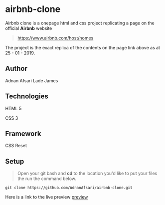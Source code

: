# airbnb-clone
Airbnb clone is a onepage html and css project replicating a page on the official **Airbnb** website
> https://www.airbnb.com/host/homes

The project is the exact replica of the contents on the page link above as at 25 - 01 - 2019.

## Author
Adnan Afsari
Lade James

## Technologies
HTML 5

CSS 3

## Framework
CSS Reset

## Setup
> Open your git bash and **cd** to the location you'd like to put your files the run the command below.

`git clone https://github.com/AdnanAfsari/airbnb-clone.git`

Here is a link to the live preview [preview](https://raw.githack.com/AdnanAfsari/airbnb-clone/development/index.html)
